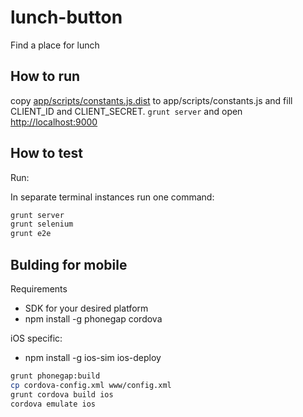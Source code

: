 lunch-button
============

Find a place for lunch

How to run
------------

copy [app/scripts/constants.js.dist](app/scripts/constants.js.dist) to app/scripts/constants.js and fill CLIENT_ID and CLIENT_SECRET.
`grunt server` and open [http://localhost:9000](http://localhost:9000)

How to test
-----------

Run:

In separate terminal instances run one command:

```bash
grunt server
grunt selenium
grunt e2e
```

Bulding for mobile
------------------
Requirements
- SDK for your desired platform
- npm install -g phonegap cordova

iOS specific:
- npm install -g ios-sim ios-deploy

```bash
grunt phonegap:build
cp cordova-config.xml www/config.xml
grunt cordova build ios
cordova emulate ios
```